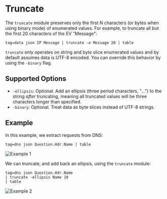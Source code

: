 # Truncate 

The `truncate` module preserves only the first N characters (or bytes when using binary mode) of enumerated values. For example, to truncate all but the first 20 characters of the EV "Message":

```gravwell
tag=data json IP Message | truncate -e Message 20 | table
```

`truncate` only operates on string and byte slice enumerated values and by default assumes data is UTF-8 encoded. You can override this behavior by using the `-binary` flag.

## Supported Options

* `-ellipsis`: Optional. Add an ellipsis (three period characters, "...") to the string *after* truncating, meaning all truncated values will be three characters longer than specified.
* `-binary`: Optional. Treat data as byte slices instead of UTF-8 strings.

## Example

In this example, we extract requests from DNS:

```gravwell
tag=dns json Question.Hdr.Name | table
```

![Example 1](example1.png)

We can truncate, and add back an ellipsis, using the `truncate` module: 

```gravwell
tag=dns json Question.Hdr.Name 
| truncate -ellipsis Name 10 
| table
```

![Example 2](example2.png)

